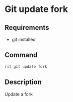 # Git update fork

## Requirements

- git installed

## Command

```bash
rit git update fork
```

## Description

Update a fork
